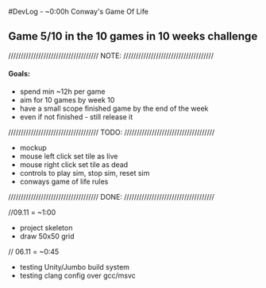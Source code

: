#DevLog - ~0:00h
Conway's Game Of Life

## Game 5/10 in the 10 games in 10 weeks challenge
////////////////////////////////////
              NOTE:
////////////////////////////////////
#### Goals:
- spend min ~12h per game
- aim for 10 games by week 10 
- have a small scope finished game by the end of the week
- even if not finished - still release it

////////////////////////////////////
              TODO:
////////////////////////////////////
- mockup
- mouse left click set tile as live
- mouse right click set tile as dead
- controls to play sim, stop sim, reset sim
- conways game of life rules

////////////////////////////////////
              DONE:
////////////////////////////////////

//09.11 = ~1:00
- project skeleton
- draw 50x50 grid

// 06.11 = ~0:45
- testing Unity/Jumbo build system
- testing clang config over gcc/msvc
